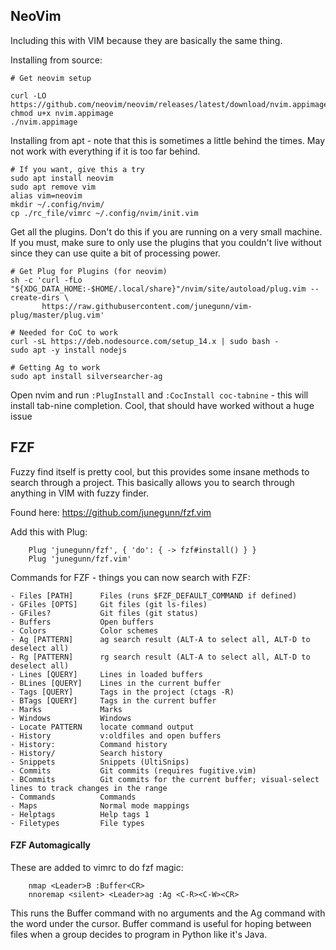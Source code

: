 ## NeoVim

Including this with VIM because they are basically the same thing.


Installing from source:
```
# Get neovim setup

curl -LO https://github.com/neovim/neovim/releases/latest/download/nvim.appimage
chmod u+x nvim.appimage
./nvim.appimage
```


Installing from apt - note that this is sometimes a little behind the times. May not work with everything if it is too
far behind.
```
# If you want, give this a try
sudo apt install neovim
sudo apt remove vim
alias vim=neovim
mkdir ~/.config/nvim/
cp ./rc_file/vimrc ~/.config/nvim/init.vim
```


Get all the plugins. Don't do this if you are running on a very small machine. If you must, make sure to only use the
plugins that you couldn't live without since they can use quite a bit of processing power.
```
# Get Plug for Plugins (for neovim)
sh -c 'curl -fLo "${XDG_DATA_HOME:-$HOME/.local/share}"/nvim/site/autoload/plug.vim --create-dirs \
       https://raw.githubusercontent.com/junegunn/vim-plug/master/plug.vim'

# Needed for CoC to work
curl -sL https://deb.nodesource.com/setup_14.x | sudo bash -
sudo apt -y install nodejs

# Getting Ag to work
sudo apt install silversearcher-ag
```

Open nvim and run `:PlugInstall` and `:CocInstall coc-tabnine` - this will install tab-nine completion. Cool, that
should have worked without a huge issue


## FZF

Fuzzy find itself is pretty cool, but this provides some insane methods to search through a project. This
basically allows you to search through anything in VIM with fuzzy finder.

Found here: https://github.com/junegunn/fzf.vim

Add this with Plug:

```
    Plug 'junegunn/fzf', { 'do': { -> fzf#install() } }
    Plug 'junegunn/fzf.vim'
```

Commands for FZF - things you can now search with FZF:

    - Files [PATH] 	    Files (runs $FZF_DEFAULT_COMMAND if defined)
    - GFiles [OPTS] 	Git files (git ls-files)
    - GFiles? 	        Git files (git status)
    - Buffers 	        Open buffers
    - Colors 	        Color schemes
    - Ag [PATTERN] 	    ag search result (ALT-A to select all, ALT-D to deselect all)
    - Rg [PATTERN] 	    rg search result (ALT-A to select all, ALT-D to deselect all)
    - Lines [QUERY] 	Lines in loaded buffers
    - BLines [QUERY] 	Lines in the current buffer
    - Tags [QUERY] 	    Tags in the project (ctags -R)
    - BTags [QUERY] 	Tags in the current buffer
    - Marks 	        Marks
    - Windows 	        Windows
    - Locate PATTERN 	locate command output
    - History 	        v:oldfiles and open buffers
    - History: 	        Command history
    - History/ 	        Search history
    - Snippets 	        Snippets (UltiSnips)
    - Commits 	        Git commits (requires fugitive.vim)
    - BCommits 	        Git commits for the current buffer; visual-select lines to track changes in the range
    - Commands 	        Commands
    - Maps 	            Normal mode mappings
    - Helptags 	        Help tags 1
    - Filetypes 	    File types


#### FZF Automagically

These are added to vimrc to do fzf magic:

```
    nmap <Leader>B :Buffer<CR>
    nnoremap <silent> <Leader>ag :Ag <C-R><C-W><CR>
```

This runs the Buffer command with no arguments and the Ag command with the word under the cursor. Buffer command is
useful for hoping between files when a group decides to program in Python like it's Java.
